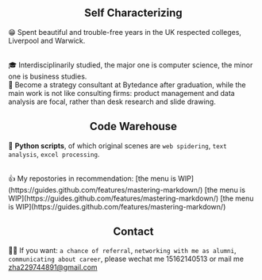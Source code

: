 ## <center>Self Characterizing</center>
😁 Spent beautiful and trouble-free years in the UK respected colleges, Liverpool and Warwick.  
  
<br/>
🎓 Interdisciplinarily studied, the major one is computer science, the minor one is business studies.  
  
<br/>
💼 Become a strategy consultant at Bytedance after graduation, while the main work is not like consulting firms: product management and data analysis are focal, rather than desk research and slide drawing.  

## <center>Code Warehouse</center>
📌 **Python scripts**, of which original scenes are `web spidering`, `text analysis`, `excel processing`.      
  
<br/>
👍 My repostories in recommendation:       
[the menu is WIP](https://guides.github.com/features/mastering-markdown/)       
[the menu is WIP](https://guides.github.com/features/mastering-markdown/)      
[the menu is WIP](https://guides.github.com/features/mastering-markdown/)       

## <center>Contact</center>
🙆‍♂️ If you want: `a chance of referral`, `networking with me as alumni`, `communicating about career`, please wechat me 15162140513 or mail me zha229744891@gmail.com
